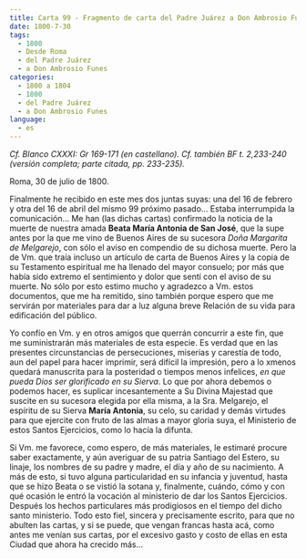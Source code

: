 ```yaml
---
title: Carta 99 - Fragmento de carta del Padre Juárez a Don Ambrosio Funes (Roma, 30 de julio de 1800).
date: 1800-7-30
tags:
  - 1800
  - Desde Roma
  - del Padre Juárez
  - a Don Ambrosio Funes
categories:
  - 1800 a 1804
  - 1800
  - del Padre Juárez
  - a Don Ambrosio Funes
language:
  - es
---
```

_Cf. Blanco CXXXI: Gr 169-171 (en castellano). Cf. también BF t. 2,233-240 (versión completa; parte citada, pp. 233-235)._

Roma, 30 de julio de 1800.

Finalmente he recibido en este mes dos juntas suyas: una del 16 de febrero y otra del 16 de abril del mismo 99 próximo pasado... Estaba interrumpida la comunicación... Me han (las dichas cartas) confirmado la noticia de la muerte de nuestra amada __Beata María Antonia de San José__, que la supe antes por la que me vino de Buenos Aires de su sucesora _Doña Margarita de Melgarejo_, con sólo el aviso en compendio de su dichosa muerte. Pero la de Vm. que traía incluso un artículo de carta de Buenos Aires y la copia de su Testamento espiritual me ha llenado del mayor consuelo; por más que había sido extremo el sentimiento y dolor que sentí con el aviso de su muerte. No sólo por esto estimo mucho y agradezco a Vm. estos documentos, que me ha remitido, sino también porque espero que me servirán por materiales para dar a luz alguna breve Relación de su vida para edificación del público.

Yo confío en Vm. y en otros amigos que querrán concurrir a este fin, que me suministrarán más materiales de esta especie. Es verdad que en las presentes circunstancias de persecuciones, miserias y carestía de todo, aun del papel para hacer imprimir, será difícil la impresión, pero a lo xmenos quedará manuscrita para la posteridad o tiempos menos infelices, _en que pueda Dios ser glorificado en su Sierva_. Lo que por ahora debemos o podemos hacer, es suplicar incesantemente a Su Divina Majestad que suscite en su sucesora elegida por ella misma, a la Sra. Melgarejo, el espíritu de su Sierva __María Antonia__, su celo, su caridad y demás virtudes para que ejercite con fruto de las almas a mayor gloria suya, el Ministerio de estos Santos Ejercicios, como lo hacía la difunta. 

Si Vm. me favorece, como espero, de más materiales, le estimaré procure saber exactamente, y aún averiguar de su patria Santiago del Estero, su linaje, los nombres de su padre y madre, el día y año de su nacimiento. A más de esto, si tuvo alguna particularidad en su infancia y juventud, hasta que se hizo Beata o se vistió la sotana y, finalmente, cuándo, cómo y con qué ocasión le entró la vocación al ministerio de dar los Santos Ejercicios. Después los hechos particulares más prodigiosos en el tiempo del dicho santo ministerio. Todo esto fiel, sincera y precisamente escrito, para que no abulten las cartas, y si se puede, que vengan francas hasta acá, como antes me venían sus cartas, por el excesivo gasto y costo de ellas en esta Ciudad que ahora ha crecido más...
